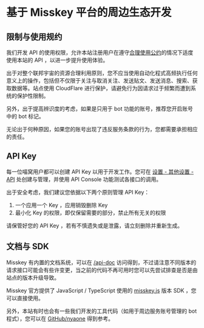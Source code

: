 # 基于 Misskey 平台的周边生态开发

## 限制与使用规约

我们开发 API 的使用权限，允许本站注册用户在遵守[合理使用公约](/aup/)的情况下适度使用本站的 API ，以进一步提升使用体验。

出于对整个联邦宇宙的资源合理利用原则，您不应当使用自动化程式高频执行任何意义上的操作，包括但不仅限于关注与取消关注、发送贴文、发送消息、搜索、获取数据等。站点使用 CloudFlare 进行保护，请避免行为因请求过于频繁而遭到系统的保护性限制。

另外，出于提高辨识度的考虑，如果是只用于 bot 功能的账号，推荐您开启账号中的 bot 标记。

无论出于何种原因，如果您的账号出现了违反服务条款的行为，您都需要承担相应的责任。

## API Key

每一位喵窝用户都可以创建 API Key 以用于开发工作。您可在 [设置 - 其他设置 - API](https://nya.one/settings/api) 处创建与管理，并使用 API Console 功能测试各接口的调用。

出于安全考虑，我们建议您依据以下两个原则管理 API Key：

1. 一个应用一个 Key ，应用销毁删除 Key
2. 最小化 Key 的权限，即仅保留需要的部分，禁止所有无关的权限

请保管好您的 API Key ，若有不慎遗失或是泄露，请立刻删除并重新生成。

## 文档与 SDK

Misskey 有内置的文档系统，可以在 [/api-doc](https://nya.one/api-doc) 访问得到，不过请注意不同版本的请求接口可能会有些许变更，当之前的代码不再可用时您可以先尝试排查是否是由站点的版本升级导致。

Misskey 官方提供了 JavaScript / TypeScript 使用的 [misskey.js](https://github.com/misskey-dev/misskey.js) 版本 SDK ，您可以直接使用。

另外，本站有时也会有一些我们开发的工具代码（如用于周边服务账号管理的 bot 程式），您可以在 [GitHub/nyaone](https://github.com/nyaone) 得到参考。
